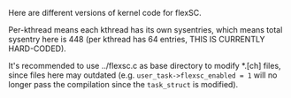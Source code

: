 Here are different versions of kernel code for flexSC.

Per-kthread means each kthread has its own sysentries, which means total sysentry here is 448 (per kthread has 64 entries, THIS IS CURRENTLY HARD-CODED).

It's recommended to use ../flexsc.c as base directory to modify *.[ch] files, since files here may outdated (e.g. `user_task->flexsc_enabled = 1` will no longer pass the compilation since the `task_struct` is modified).
